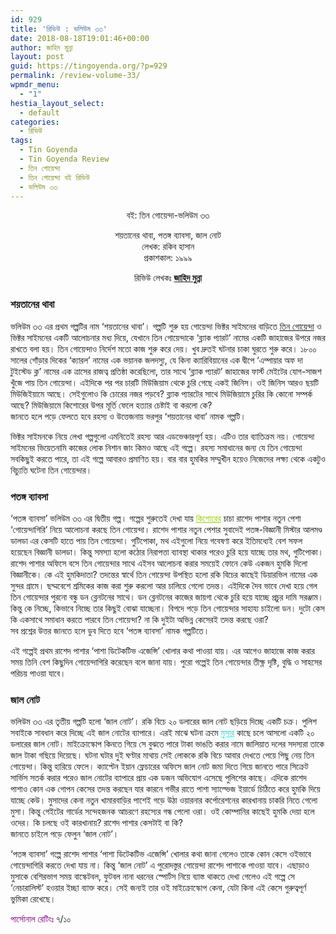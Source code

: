 ```yaml
---
id: 929
title: 'রিভিউ : ভলিউম ৩৩'
date: 2018-08-18T19:01:46+00:00
author: জাহিদ মুন্না
layout: post
guid: https://tingoyenda.org/?p=929
permalink: /review-volume-33/
wpmdr_menu:
  - "1"
hestia_layout_select:
  - default
categories:
  - রিভিউ
tags:
  - Tin Goyenda
  - Tin Goyenda Review
  - তিন গোয়েন্দা
  - তিন গোয়েন্দা বই রিভিউ
  - ভলিউম ৩৩
---
```

<p style="text-align: center;">
  বই: তিন গোয়েন্দা-ভলিউম ৩৩
</p>

<p style="text-align: center;">
  শয়তানের থাবা, পতঙ্গ ব্যাবসা, জাল নোট<br /> লেখক: রকিব হাসান<br /> প্রকাশকাল: ১৯৯৯
</p>

<p style="text-align: center;">
  রিভিউ লেখকঃ <a href="https://www.facebook.com/jahidmunnaofficial"><strong>জাহিদ মুন্না</strong></a>
</p>

### **শয়তানের থাবা**

ভলিউম ৩৩ এর প্রথম গল্পটির নাম &#8216;শয়তানের থাবা&#8217;। গল্পটি শুরু হয় গোয়েন্দা ভিক্টর সাইমনের বাড়িতে [তিন গোয়েন্দা](https://3goyenda.com/brief-talkings-about-tin-goyenda/) ও ভিক্টর সাইমনের একটি আলোচনার মধ্য দিয়ে, যেখানে তিন গোয়েন্দাকে &#8216;ব্ল্যাক প্যারট&#8217; নামের একটি জাহাজের উপরে নজর রাখতে বলা হয়। তিন গোয়েন্দাও নির্দেশ মতো কাজ শুরু করে দেয়। খুব দ্রুতই ঘটনার চাকা ঘুরতে শুরু করে। ১৮০০ সালের গোঁড়ার দিকের &#8216;ক্যারল&#8217; নামের এক ভয়ানক জলদস্যু, যে কিনা ক্যারিবিয়ানের এক দ্বীপে &#8216;এম্পায়ার অফ দা টুইস্টেড ক্ল&#8217; নামের এক ত্রাসের রাজত্ব প্রতিষ্ঠা করেছিলো, তার সাথে &#8216;ব্ল্যাক প্যারট&#8217; জাহাজের ফার্স্ট মেইটের যোগ-সাজশ খুঁজে পায় তিন গোয়েন্দা। এইদিকে পর পর চারটি মিউজিয়াম থেকে চুরি গেছে একই জিনিস। ওই জিনিস আরও ছয়টি মিউজিইয়ামে আছে। সেইগুলোও কি চোরের নজর পড়বে? ব্ল্যাক প্যারটের সাথে মিউজিয়ামে চুরির কি কোনো সম্পর্ক আছে? মিউজিয়ামে কিশোরের উপর মূর্তি ফেলে হত্যার চেষ্টাই বা করলো কে?  
জানতে হলে পড়ে ফেলতে হবে রহস্য ও উত্তেজনায় ভরপুর &#8216;শয়তানের থাবা&#8217; নামক গল্পটি।

ভিক্টর সাইমনকে নিয়ে লেখা গল্পগুলো এমনিতেই রহস্য আর এডভেঞ্চারপূর্ণ হয়। এটিও তার ব্যাতিক্রম নয়। গোয়েন্দা সাইমনের ভিয়েতনামি কাজের লোক নিশান জাং কিমও আছে এই গল্পে। রহস্য সমাধানের জন্য যে তিন গোয়েন্দা সবকিছুই করতে পারে, তা এই গল্পে আবারও প্রমাণিত হয়। বার বার হুমকির সম্মুখীন হয়েও নিজেদের লক্ষ্য থেকে একটুও বিচ্যুতি ঘটেনা তিন গোয়েন্দার।

### **পতঙ্গ ব্যাবসা**

&#8216;পতঙ্গ ব্যাবসা&#8217; ভলিউম ৩৩ এর দ্বিতীয় গল্প। গল্পের শুরুতেই দেখা যায় <span style="color: #99cc00;"><a style="color: #99cc00;" href="https://3goyenda.com/kishor-pasha/">কিশোরের</a></span> চাচা রাশেদ পাশার নতুন পেশা &#8216;গোয়েন্দাগিরি&#8217; নিয়ে আলোচনা করছে তিন গোয়েন্দা। রাশেদ পাশার নতুন পেশার সুবাদেই পতঙ্গ-বিজ্ঞানী মিস্টার আলমণ্ড ডালডা এর কেসটি হাতে পায় তিন গোয়েন্দা। গুটিপোকা, মথ এইগুলো নিয়ে গবেষণা করে ইতিমধ্যেই বেশ সফল হয়েছেন বিজ্ঞানী ডালডা। কিন্তু সমস্যা হলো কঠোর নিরাপত্তা ব্যাবস্থা থাকার পরেও চুরি হয়ে যাচ্ছে তার মথ, গুটিপোকা। রাশেদ পাশার অফিসে বসে তিন গোয়েন্দার সাথে এইসব আলোচনা করার সময়েই ফোনে কেউ একজন হুমকি দিলো বিজ্ঞানীকে। কে এই হুমকিদাতা? তদন্তের স্বার্থে তিন গোয়েন্দা উপস্থিত হলো রকি বিচের কাছেই ডিয়ারভিল নামের এক সুন্দর গ্রামে। ছদ্মবেশে শ্রমিকের কাজ করা শুরু করলো আর চালিয়ে গেলো তদন্ত। এইদিকে দৈব ভাবে দেখা হয়ে গেল তিন গোয়েন্দার পুরনো বন্ধু ডন ব্লেনটনের সাথে। ডন ব্লেনটনের কাজের জায়গা থেকে চুরি হয়ে যাচ্ছে প্রচুর দামি সরঞ্জাম। কিন্তু কে নিচ্ছে, কিভাবে নিচ্ছে তার কিছুই বোঝা যাচ্ছেনা। বিপদে পড়ে তিন গোয়েন্দার সাহায্য চাইলো ডন। দুটো কেস কি একসাথে সমাধান করতে পারবে তিন গোয়েন্দা? না কি দুইটা অভিন্ন কেসেরই তদন্ত করছে ওরা?  
সব প্রশ্নের উত্তর জানতে হলে ডুব দিতে হবে &#8216;পতঙ্গ ব্যাবসা&#8217; নামক গল্পটিতে।

এই গল্পেই প্রথম রাশেদ পাশার &#8216;পাশা ডিটেকটিভ এজেন্সি&#8217; খোলার কথা পাওয়া যায়। এর আগেও জাহাজে কাজ করার সময় তিনি বেশ কিছুদিন গোয়েন্দাগিরি করেছেন বলে জানা যায়। পুরো গল্পেই তিন গোয়েন্দার তীক্ষ্ণ দৃষ্টি, বুদ্ধি ও সাহসের পরিচয় পাওয়া যাবে।

### **জাল নোট**

ভলিউম ৩৩ এর তৃতীয় গল্পটি হলো &#8216;জাল নোট&#8217;। রকি বিচে ২০ ডলারের জাল নোট ছড়িয়ে দিচ্ছে একটি চক্র। পুলিশ সবাইকে সাবধান করে দিচ্ছে এই জাল নোটের ব্যাপারে। এরই মাঝে ঘটনা ক্রমে <span style="color: #00ffff;"><a style="color: #00ffff;" href="https://3goyenda.com/musa-aman/"><span style="color: #33cccc;">মুসার</span></a></span> কাছে চলে আসলো একটি ২০ ডলারের জাল নোট। মাইক্রোস্কোপ কিনতে গিয়ে সে বুঝতে পারে টাকা ভাঙতি করার নামে জালিয়াত দলের সদস্যরা তাকে জাল টাকা গছিয়ে দিয়েছে। ঘটনা ঘটার দুই ঘণ্টার মাথায় সেই লোককে রকি বিচে আবার দেখতে পেয়ে পিছু নেয় তিন গোয়েন্দা। কিন্তু হারিয়ে ফেলে। ক্যাপ্টেন ইয়ান ফ্লেচারের অফিসে জাল নোট জমা দিতে গিয়ে জানতে পারে সিক্রেট সার্ভিস সতর্ক করার পরেও জাল নোটের ব্যাপারে প্রায় এক ডজন অভিযোগ এসেছে পুলিশের কাছে। এদিকে রাশেদ পাশাও কোন এক গোপন কেসের তদন্ত করছেন যার কারনে গভীর রাতে পাশা স্যাল্ভেজ ইয়ার্ডে চিঠিতে করে হুমকি দিয়ে যাচ্ছে কেউ। মুসাদের কেনা নতুন খামারবাড়ির পাশেই গড়ে উঠা ওয়ারনার কর্পোরেশনের কারখানায় চাকরি নিতে গেলো মুসা। কিন্তু গেইটের গার্ডের সন্দেহজনক আচরণে রহস্যের গন্ধ পেলো ওরা। ওই কোম্পানির কাছেই হুমকি দেয়া হলে ওদের। কি চলছে ওই কারখানায়? রাশেদ পাশার কেসটাই বা কি?  
জানতে চাইলে পড়ে ফেলুন &#8216;জাল নোট&#8217;।

&#8216;পতঙ্গ ব্যাবসা&#8217; গল্পে রাশেদ পাশার &#8216;পাশা ডিটেকটিভ এজেন্সি&#8217; খোলার কথা জানা গেলেও তাকে কোন কেসে ওইভাবে গোয়েন্দাগিরি করতে দেখা যায় না। কিন্তু &#8216;জাল নোট&#8217; এ পুরোদস্তুর গোয়েন্দা রাশেদ পাশাকে পাওয়া যাবে। এছাড়াও মুসাকে বেশিরভাগ সময় বাস্কেটবল, ফুটবল নানা ধরনের স্পোর্টস নিয়ে ব্যাস্ত থাকতে দেখা গেলেও এই গল্পে সে &#8216;নেচারালিস্ট&#8217; হওয়ার ইচ্ছা ব্যাক্ত করে। সেই জন্যই তার ওই মাইক্রোস্কোপ কেনা, যেটা কিনা এই কেসে গুরুত্বপূর্ণ ভুমিকা রেখেছে।

<span style="color: #800080;">পার্সোনাল রেটিংঃ</span> ৭/১০
